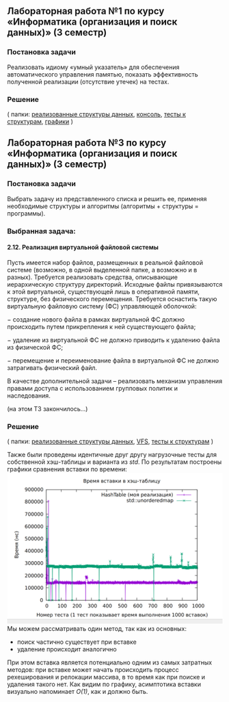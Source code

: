 ## Лабораторная работа №1 по курсу «Информатика (организация и поиск данных)» (3 семестр) 
### Постановка задачи

Реализовать идиому «умный указатель» для обеспечения автоматического управления памятью, показать эффективность полученной реализации (отсутствие утечек) на тестах. 

### Решение
( папки:
[реализованные структуры данных](include/SmartPtr), 
[консоль](gui/L1), [тесты к структурам](test/SmartPtr/),
[графики](script/L1_UNIQUEPTR.py)
 )

## Лабораторная работа №3 по курсу «Информатика (организация и поиск данных)» (3 семестр)
### Постановка задачи
Выбрать задачу из представленного списка и решить ее, применяя необходимые структуры и алгоритмы (алгоритмы + структуры = программы).
    



### Выбранная задача: 
#### 2.12. Реализация виртуальной файловой системы
Пусть имеется набор файлов, размещенных в реальной файловой системе (возможно, в одной выделенной папке, а возможно и в разных). Требуется реализовать средства, описывающие иерархическую структуру директорий. Исходные файлы привязываются к этой виртуальной, существующей лишь в оперативной памяти, структуре, без физического перемещения. Требуется оснастить такую виртуальную файловую систему (ФС) управляющей оболочкой:

− создание нового файла в рамках виртуальной ФС должно происходить путем прикрепления к ней существующего файла;

− удаление из виртуальной ФС не должно приводить к удалению файла из физической ФС;

− перемещение и переименование файла в виртуальной ФС не должно затрагивать физический файл.

В качестве дополнительной задачи – реализовать механизм управления правами доступа с использованием групповых политик и наследования. 

(на этом ТЗ закончилось...)

### Решение
( папки:
[реализованные структуры данных](include/Associative), 
[VFS](VFS), [тесты к структурам](test/Hash)
 )

Также были проведены идентичные друг другу нагрузочные тесты для собственной хэш-таблицы и варианта из _std_. По результатам построены графики сравнения вставки по времени:
    ![Graph](img/GR%20L3.png)
Мы можем рассматривать один метод, так как из основных:

- поиск частично существует при вставке
- удаление происходит аналогично

 При этом вставка является потенциально одним из самых затратных методов: при вставке может начать происходить процесс рехеширования и релокации массива, в то время как при поиске и удаления такого нет. Как видим по графику, асимптотика вставки визуально напоминает _О(1)_, как и должно быть.
